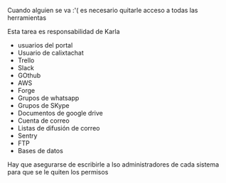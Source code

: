 Cuando alguien se va :'( es necesario quitarle acceso a todas las herramientas

Esta tarea es responsabilidad de Karla

 * usuarios del portal
 * Usuario de calixtachat
 * Trello
 * Slack
 * GOthub
 * AWS
 * Forge
 * Grupos de whatsapp
 * Grupos de SKype
 * Documentos de google drive
 * Cuenta de correo
 * Listas de difusión de correo
 * Sentry
 * FTP
 * Bases de datos

Hay que asegurarse de escribirle a lso administradores de cada sistema para que se le quiten los permisos
